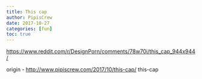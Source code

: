 ```yaml
---
title: This cap
author: PipisCrew
date: 2017-10-27
categories: [fun]
toc: true
---
```


https://www.reddit.com/r/DesignPorn/comments/78w70i/this_cap_944x944/

origin - http://www.pipiscrew.com/2017/10/this-cap/ this-cap